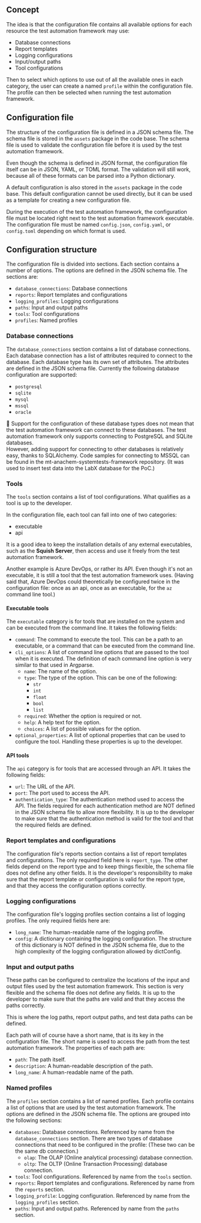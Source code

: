 ## Concept
The idea is that the configuration file contains all available options for each resource the test automation framework 
may use:
- Database connections
- Report templates
- Logging configurations
- Input/output paths
- Tool configurations

Then to select which options to use out of all the available ones in each category, the user 
can create a named `profile` within the configuration file. The profile can then be selected 
when running the test automation framework.

## Configuration file
The structure of the configuration file is defined in a JSON schema file. The schema file is
stored in the `assets` package in the code base. The schema file is used to validate the
configuration file before it is used by the test automation framework.

Even though the schema is defined in JSON format, the configuration file itself can be in JSON, YAML, or TOML format.
The validation will still work, because all of these formats can be parsed into a Python dictionary.

A default configuration is also stored in the `assets` package in the code base. This default configuration
cannot be used directly, but it can be used as a template for creating a new configuration file.

During the execution of the test automation framework, the configuration file must be located right next to the
test automation framework executable. The configuration file must be named `config.json`, `config.yaml`, or `config.toml`
depending on which format is used.

## Configuration structure
The configuration file is divided into sections. Each section contains a number of options. The options are
defined in the JSON schema file. The sections are:
- `database_connections`: Database connections
- `reports`: Report templates and configurations
- `logging_profiles`: Logging configurations
- `paths`: Input and output paths
- `tools`: Tool configurations
- `profiles`: Named profiles

### Database connections
The `database_connections` section contains a list of database connections. Each database connection
has a list of attributes required to connect to the database. Each database type has its own set of
attributes. The attributes are defined in the JSON schema file.
Currently the following database configuration are supported:
- `postgresql`
- `sqlite`
- `mysql`
- `mssql`
- `oracle`

📢 Support for the configuration of these database types does not mean that the test automation framework
can connect to these databases. The test automation framework only supports connecting to PostgreSQL and SQLite databases.  
However, adding support for connecting to other databases is relatively easy, thanks to SQLAlchemy.
Code samples for connecting to MSSQL can be found in the mt-anachem-systemtests-framework repository. (It was used to
insert test data into the LabX database for the PoC.)


### Tools
The `tools` section contains a list of tool configurations. What qualifies as a tool is up to the developer.

In the configuration file, each tool can fall into one of two categories:
- executable
- api

It is a good idea to keep the installation details of any external executables, such as the **Squish Server**, 
then access and use it freely from the test automation framework.  

Another example is Azure DevOps, or rather its API.
Even though it's not an executable, it is still a tool that the test automation framework uses.
(Having said that, Azure DevOps could theoretically be configured twice in the configuration file: once as an api, 
once as an executable, for the `az` command line tool.)

#### Executable tools
The `executable` category is for tools that are installed on the system and can be executed from the command line.
It takes the following fields:
- `command`: The command to execute the tool. This can be a path to an executable, or a command that can be executed
  from the command line.
- `cli_options`: A list of command line options that are passed to the tool when it is executed. 
   The definition of each command line option is very similar to that used in Argparse.
  - `name`: The name of the option.
  - `type`: The type of the option. This can be one of the following:
    - `str`
    - `int`
    - `float`
    - `bool`
    - `list`
  - `required`: Whether the option is required or not.
  - `help`: A help text for the option.
  - `choices`: A list of possible values for the option.
- `optional_properties`: A list of optional properties that can be used to configure the tool. Handling these properties
  is up to the developer.

#### API tools
The `api` category is for tools that are accessed through an API. It takes the following fields:
- `url`: The URL of the API.
- `port`: The port used to access the API.
- `authentication_type`: The authentication method used to access the API. The fields required for each authentication
   method are NOT defined in the JSON schema file to allow more flexibility. It is up to the developer to make sure that 
   the authentication method is valid for the tool and that the required fields are defined.


### Report templates and configurations
The configuration file's reports section contains a list of report templates and configurations.
The only required field here is `report_type`. The other fields depend on the report type and
to keep things flexible, the schema file does not define any other fields.
It is the developer's responsibility to make sure that the report template or configuration
is valid for the report type, and that they access the configuration options correctly.


### Logging configurations
The configuration file's logging profiles section contains a list of logging profiles. The only required fields here
are:
- `long_name`: The human-readable name of the logging profile.
- `config`: A dictionary containing the logging configuration. The structure of this dictionary is NOT defined in the
  JSON schema file, due to the high complexity of the logging configuration allowed by dictConfig.

### Input and output paths
These paths can be configured to centralize the locations of the input and output files used by the test automation
framework. This section is very flexible and the schema file does not define any fields. It is up to the developer
to make sure that the paths are valid and that they access the paths correctly.

This is where the log paths, report output paths, and test data paths can be defined. 

Each path will of course have a short name, that is its key in the configuration file. The short name is used to 
access the path from the test automation framework. The properties of each path are:
- `path`: The path itself.
- `description`: A human-readable description of the path.
- `long_name`: A human-readable name of the path.

### Named profiles
The `profiles` section contains a list of named profiles. Each profile contains a list of options that are used
by the test automation framework. The options are defined in the JSON schema file. The options are grouped into
the following sections:
- `databases`: Database connections. Referenced by name from the `database_connections` section. There are two
  types of database connections that need to be configured in the profile: (These two can be the same db connection.)
  - `olap`: The OLAP (Online analytical processing) database connection.
  - `oltp`: The OLTP (Online Transaction Processing) database connection.
- `tools`: Tool configurations. Referenced by name from the `tools` section.
- `reports`: Report templates and configurations. Referenced by name from the `reports` section.
- `logging_profile`: Logging configuration. Referenced by name from the `logging_profiles` section.
- `paths`: Input and output paths. Referenced by name from the `paths` section.